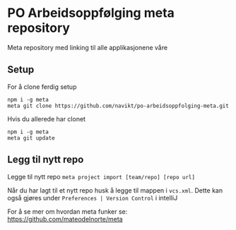 # PO Arbeidsoppfølging meta repository

Meta repository med linking til alle applikasjonene våre

## Setup
For å clone ferdig setup
```
npm i -g meta
meta git clone https://github.com/navikt/po-arbeidsoppfolging-meta.git
```
Hvis du allerede har clonet
```
npm i -g meta
meta git update
```

## Legg til nytt repo
Legge til nytt repo `meta project import [team/repo] [repo url]`

Når du har lagt til et nytt repo husk å legge til mappen i `vcs.xml`. Dette kan også gjøres under `Preferences | Version Control` i intelliJ

For å se mer om hvordan meta funker se: https://github.com/mateodelnorte/meta